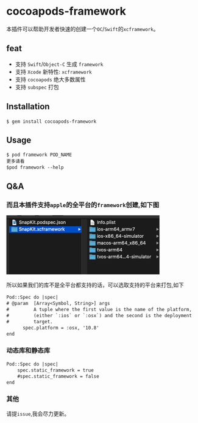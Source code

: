 # cocoapods-framework

本插件可以帮助开发者快速的创建一个`OC`/`Swift`的`xcframework`。

## feat
- 支持 `Swift`/`Object-C` 生成 `framework`
- 支持 `Xcode` 新特性: `xcframework`
- 支持 `cocoapods` 绝大多数属性
- 支持 `subspec` 打包
## Installation

    $ gem install cocoapods-framework

## Usage
    $ pod framework POD_NAME
    更多请看
    $pod framework --help

## Q&A
### 而且本插件支持`apple`的全平台的`framework`创建,如下图

![all](pic/allplatform.png)

所以如果我们的库不是全平台都支持的话，可以选取支持的平台来打包,如下

```
Pod::Spec do |spec|
# @param  [Array<Symbol, String>] args
#         A tuple where the first value is the name of the platform,
#         (either `:ios` or `:osx`) and the second is the deployment
#         target.
      spec.platform = :osx, '10.8'
end
```
### 动态库和静态库

```
Pod::Spec do |spec|
    spec.static_framework = true
    #spec.static_framework = false
end
```

### 其他
请提`issue`,我会尽力更新。
